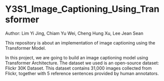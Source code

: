 # Y3S1_Image_Captioning_Using_Transformer

Author: Lim Yi Jing, Chiam Yu Wei, Cheng Hung Xu, Lee Jean Sean

This repository is about an implementation of image captioning using the Transformer Model.

In this project, we are going to build an image captioning model using Transformer 
Architecture. The dataset we used is an open-source dataset: Flickr 30K Dataset. This 
dataset contains 31,000 images collected from Flickr, together with 5 reference 
sentences provided by human annotators. 

